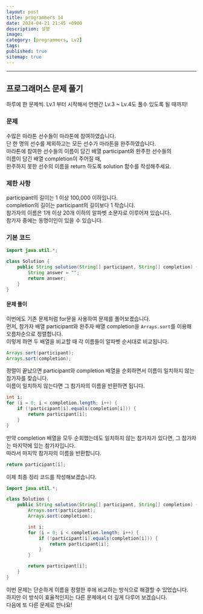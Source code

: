 ```yaml
---
layout: post
title: programmers 14
date: 2024-04-21 21:45 +0900
description: 설명
image:
category: [programmers, Lv2]
tags:
published: true
sitemap: true
---
```


---

## 프로그래머스 문제 풀기

하루에 한 문제씩. Lv.1 부터 시작해서 언젠간 Lv.3 ~ Lv.4도 풀수 있도록 될 때까지!   

### 문제
수많은 마라톤 선수들이 마라톤에 참여하였습니다.       
단 한 명의 선수를 제외하고는 모든 선수가 마라톤을 완주하였습니다.   
마라톤에 참여한 선수들의 이름이 담긴 배열 participant와 완주한 선수들의   
이름이 담긴 배열 completion이 주어질 때,   
완주하지 못한 선수의 이름을 return 하도록 solution 함수를 작성해주세요.   

### 제한 사항
participant의 길이는 1 이상 100,000 이하입니다.   
completion의 길이는 participant의 길이보다 1 작습니다.   
참가자의 이름은 1개 이상 20개 이하의 알파벳 소문자로 이루어져 있습니다.   
참가자 중에는 동명이인이 있을 수 있습니다.

### 기본 코드

```java
import java.util.*;

class Solution {
    public String solution(String[] participant, String[] completion) {
        String answer = "";
        return answer;
    }
}
```` 

#### 문제 풀이
이번에도 기존 문제처럼 for문을 사용하여 문제를 풀어보겠습니다.   
먼저, 참가자 배열 participant와 완주자 배열 completion을 `Arrays.sort`를 이용해 오름차순으로 정렬합니다.   
이렇게 하면 두 배열을 비교할 때 각 이름들이 알파벳 순서대로 비교됩니다.   

````java
Arrays.sort(participant);
Arrays.sort(completion);
```` 

정렬이 끝났으면 participant와 completion 배열을 순회하면서 이름이 일치하지 않는 참가자를 찾습니다.   
이름이 일치하지 않는다면 그 참가자의 이름을 반환하면 됩니다.   

````java
int i;
for (i = 0; i < completion.length; i++) {
    if (!participant[i].equals(completion[i])) {
        return participant[i];
    }
}
```` 

만약 completion 배열을 모두 순회했는데도 일치하지 않는 참가자가 있다면, 그 참가자는 마지막에 있는 참가자입니다.   
따라서 마지막 참가자의 이름을 반환합니다.   

````java
return participant[i];
```` 

이제 최종 정리 코드를 작성해보겠습니다.   

````java
import java.util.*;

class Solution {
    public String solution(String[] participant, String[] completion) {
        Arrays.sort(participant);
        Arrays.sort(completion);

        int i;
        for (i = 0; i < completion.length; i++) {
            if (!participant[i].equals(completion[i])) {
                return participant[i];
            }
        }

        return participant[i];
    }
}
````

이번 문제는 단순하게 이름을 정렬한 후에 비교하는 방식으로 해결할 수 있었습니다.   
하지만 이 방식이 효율적인지는 다른 문제에서 더 깊게 다루어 보겠습니다.   
다음에 또 다른 문제로 만나요!   